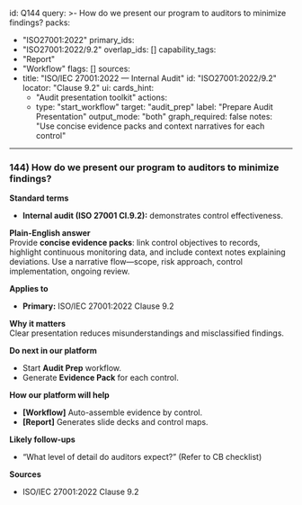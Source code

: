id: Q144
query: >-
  How do we present our program to auditors to minimize findings?
packs:
  - "ISO27001:2022"
primary_ids:
  - "ISO27001:2022/9.2"
overlap_ids: []
capability_tags:
  - "Report"
  - "Workflow"
flags: []
sources:
  - title: "ISO/IEC 27001:2022 — Internal Audit"
    id: "ISO27001:2022/9.2"
    locator: "Clause 9.2"
ui:
  cards_hint:
    - "Audit presentation toolkit"
  actions:
    - type: "start_workflow"
      target: "audit_prep"
      label: "Prepare Audit Presentation"
output_mode: "both"
graph_required: false
notes: "Use concise evidence packs and context narratives for each control"
---
### 144) How do we present our program to auditors to minimize findings?

**Standard terms**  
- **Internal audit (ISO 27001 Cl.9.2):** demonstrates control effectiveness.

**Plain-English answer**  
Provide **concise evidence packs**: link control objectives to records, highlight continuous monitoring data, and include context notes explaining deviations. Use a narrative flow—scope, risk approach, control implementation, ongoing review.

**Applies to**  
- **Primary:** ISO/IEC 27001:2022 Clause 9.2

**Why it matters**  
Clear presentation reduces misunderstandings and misclassified findings.

**Do next in our platform**  
- Start **Audit Prep** workflow.  
- Generate **Evidence Pack** for each control.

**How our platform will help**  
- **[Workflow]** Auto-assemble evidence by control.  
- **[Report]** Generates slide decks and control maps.

**Likely follow-ups**  
- “What level of detail do auditors expect?” (Refer to CB checklist)

**Sources**  
- ISO/IEC 27001:2022 Clause 9.2  
